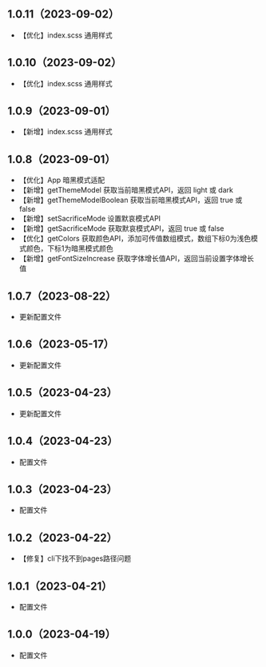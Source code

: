 ## 1.0.11（2023-09-02）
- 【优化】index.scss 通用样式
## 1.0.10（2023-09-02）
- 【优化】index.scss 通用样式
## 1.0.9（2023-09-01）
- 【新增】index.scss 通用样式
## 1.0.8（2023-09-01）
- 【优化】App 暗黑模式适配
- 【新增】getThemeModel 获取当前暗黑模式API，返回 light 或 dark
- 【新增】getThemeModelBoolean 获取当前暗黑模式API，返回 true 或 false
- 【新增】setSacrificeMode 设置默哀模式API
- 【新增】getSacrificeMode 获取默哀模式API，返回 true 或 false 
- 【优化】getColors 获取颜色API，添加可传值数组模式，数组下标0为浅色模式颜色，下标1为暗黑模式颜色
- 【新增】getFontSizeIncrease 获取字体增长值API，返回当前设置字体增长值
## 1.0.7（2023-08-22）
- 更新配置文件
## 1.0.6（2023-05-17）
- 更新配置文件
## 1.0.5（2023-04-23）
- 更新配置文件
## 1.0.4（2023-04-23）
- 配置文件
## 1.0.3（2023-04-23）
- 配置文件
## 1.0.2（2023-04-22）
- 【修复】cli下找不到pages路径问题
## 1.0.1（2023-04-21）
- 配置文件
## 1.0.0（2023-04-19）
- 配置文件
